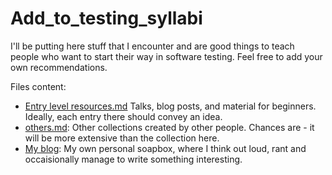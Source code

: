# Add_to_testing_syllabi
I'll be putting here stuff that I encounter and are good things to teach people who want to start their way in software testing. 
Feel free to add your own recommendations.

Files content: 
* [Entry level resources.md](https://github.com/amitwer/Add_to_testing_syllabi/blob/master/Entry%20level%20resources.md) Talks, blog posts, and material for beginners. Ideally, each entry there should convey an idea.
* [others.md](https://github.com/amitwer/Add_to_testing_syllabi/blob/master/others.md): Other collections created by other people. Chances are - it will be more extensive than the collection here.
* [My blog](https://always-fearful.blogspot.com/): My own personal soapbox, where I think out loud, rant and occaisionally manage to write something interesting.

